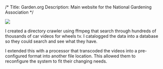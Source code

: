 /*
Title: Garden.org
Description: Main website for the National Gardening Association
*/

<div>
	<img class="right content-secondary" src="/files/ffmpeg.png" />
</div>

I created a directory crawler using ffmpeg that search through hundreds of 
thousands of car videos for wheels tv. I catalogged the data into a database
so they could search and see what they have. 

I extended this with a processor that transcoded the videos into a pre-configured
format into another file location. This allowed them to reconfigure the system to 
fit their changing needs. 
